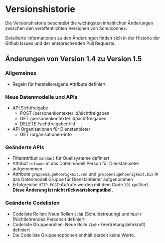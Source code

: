 # Versionshistorie

Die Versionshistorie beschreibt die wichtigsten inhaltlichen Änderungen zwischen den veröffentlichten Versionen von Schulconnex.

Detailierte Informationen zu den Änderungen finden sich in der Historie der Github Issues und der entsprechenden Pull Requests.

## Änderungen von Version 1.4 zu Version 1.5

### Allgemeines

* Regeln für herstellereigene Attribute definiert

### Neue Datenmodelle und APIs

* API Sichtfreigabe
  * POST /personenkontexte/:id/sichtfreigaben
  * GET /personenkontexte/:id/sichtfreigaben
  * DELETE /sichtfreigaben/:id
* API Organisationen für Dienstanbieter
  * GET /organisationen-info

### Geänderte APIs

* Filterattribut `mandant` für Quellsysteme definiert
* Attribut `rufname` in das Datenmodell Person für Dienstanbieter aufgenommen
* Attribute `gruppenzugehoerigkeit.von` und `gruppenzugehoerigkeit.bis` in das Datenmodell Gruppe für Dienstanbieter aufgenommen
* Erfolgreiche `HTTP POST`-Aufrufe werden mit dem Code `201` quittiert. **Diese Änderung ist nicht rückwärtskompatibel.**

### Geänderte Codelisten

* Codeliste Rollen: Neue Rollen `SchB` (Schulbetreuung) und `NLehr` (Nichtlehrendes Personal) definiert
* Codeliste Gruppenrollen: Neue Rolle `VLehr` (Vertretungslehrkraft) definiert
* Die Codeliste Gruppenoptionen enthält derzeit keine Werte.
